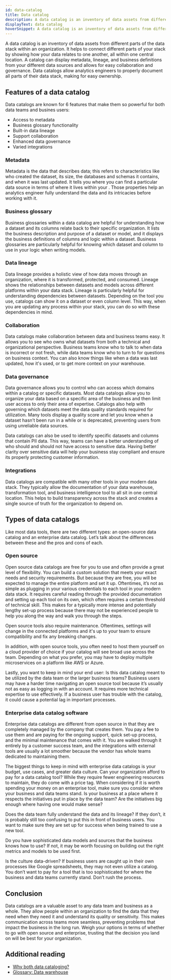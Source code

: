 ```yaml
---
id: data-catalog
title: Data catalog
description: A data catalog is an inventory of data assets from different parts of the data stack within an organization. This catalog can display metadata, lineage, and business definitions from your different data sources.
displayText: data catalog
hoverSnippet: A data catalog is an inventory of data assets from different parts of the data stack within an organization. This catalog can display metadata, lineage, and business definitions from your different data sources.
---
```


<head>
    <title>Data catalog: a centralized place for data about your data</title>
</head>

A data catalog is an inventory of data assets from different parts of the data stack within an organization. It helps to connect different parts of your stack by showing how your data relates to one another, all within one central location. A catalog can display metadata, lineage, and business definitions from your different data sources and allows for easy collaboration and governance. Data catalogs allow analytics engineers to properly document all parts of their data stack, making for easy ownership.

## Features of a data catalog

Data catalogs are known for 6 features that make them so powerful for both data teams and busines users: 

- Access to metadata 
- Business glossary functionality
- Built-in data lineage 
- Support collaboration 
- Enhanced data governance
- Varied integrations

### Metadata

Metadata is the data that describes data; this refers to characteristics like who created the dataset, its size, the databases and schemas it contains, and when it was last updated. It tells you where you can find a particular data source in terms of where it lives within your <Term id="data-warehouse" />. Those properties help an analytics engineer fully understand the data and its intricacies before working with it. 

### Business glossary

Business glossaries within a data catalog are helpful for understanding how a dataset and its columns relate back to their specific organization. It lists the business description and purpose of a dataset or model, and it displays the business definitions of columns and logic within a dataset. Business glossaries are particularly helpful for knowing which dataset and column to use in your logic when writing models.

### Data lineage

<Term id="data-lineage">Data lineage</Term> provides a holistic view of how data moves through an organization, where it is transformed, protected, and consumed. Lineage shows the relationships between datasets and models across different platforms within your data stack. Lineage is particularly helpful for understanding dependencies between datasets. Depending on the tool you use, catalogs can show it on a dataset or even column level. This way, when you are updating any process within your stack, you can do so with these dependencies in mind.

### Collaboration

Data catalogs make collaboration between data and business teams easy. It allows you to see who owns what datasets from both a technical and organizational perspective. Business teams know who to talk to when data is incorrect or not fresh, while data teams know who to turn to for questions on business context. You can also know things like when a data was last updated, how it's used, or to get more context on your warehouse.

### Data governance

Data governance allows you to control who can access which domains within a catalog or specific datasets. Most data catalogs allow you to organize your data based on a specific area of the business and then limit user access to only their area of expertise. Catalogs also help with governing which datasets meet the data quality standards required for utilization. Many tools display a quality score and let you know when a dataset hasn’t been run in a while or is deprecated, preventing users from using unreliable data sources. 

Data catalogs can also be used to identify specific datasets and columns that contain PII data. This way, teams can have a better understanding of who should and should not have access to sensitive data. Having better clarity over sensitive data will help your business stay compliant and ensure its properly protecting customer information.

### Integrations

Data catalogs are compatible with many other tools in your modern data stack. They typically allow the documentation of your data warehouse, transformation tool, and business intelligence tool to all sit in one central location. This helps to build transparency across the stack and creates a single source of truth for the organization to depend on.

## Types of data catalogs

Like most data tools, there are two different types: an open-source data catalog and an enterprise data catalog. Let’s talk about the differences between these and the pros and cons of each. 

### Open source

Open source data catalogs are free for you to use and often provide a great level of flexibility. You can build a custom solution that meets your exact needs and security requirements. But because they are free, you will be expected to manage the entire platform and set it up. Oftentimes, it’s not as simple as plugging in your various credentials to each tool in your modern data stack. It requires careful reading through the provided documentation and setting up each tool on its own, which often requires a certain threshold of technical skill. This makes for a typically more intense and potentially lengthy set-up process because there may not be experienced people to help you along the way and walk you through the steps.

Open source tools also require maintenance. Oftentimes, settings will change in the connected platforms and it's up to your team to ensure compatibility and fix any breaking changes.

In addition, with open source tools, you often need to host them yourself on a cloud provider of choice if your catalog will see broad use across the team. Depending on what you prefer, you may have to deploy multiple microservices on a platform like AWS or Azure. 

Lastly, you want to keep in mind your end user: Is this data catalog meant to be utilized by the data team or the larger business teams? Business users may have a harder time navigating an open source tool because it’s usually not as easy as logging in with an account. It requires more technical expertise to use effectively. If a business user has trouble with the catalog, it could cause a potential lag in important processes. 

### Enterprise data catalog software

Enterprise data catalogs are different from open source in that they are completely managed by the company that creates them. You pay a fee to use them and are paying for the ongoing support, quick set-up process, and the minimal maintenance that comes with it. You are walked through it entirely by a customer success team, and the integrations with external tools are usually a lot smoother because the vendor has whole teams dedicated to maintaining them. 

The biggest things to keep in mind with enterprise data catalogs is your budget, use cases, and greater data culture. Can your organization afford to pay for a data catalog tool? While they require fewer engineering resources to maintain, they do come with a price tag. When considering if it is worth spending your money on an enterprise tool, make sure you consider where your business and data teams stand. Is your business at a place where it respects the initiatives put in place by the data team? Are the initiatives big enough where having one would make sense?

Does the data team fully understand the data and its lineage? If they don’t, it is probably still too confusing to put this in front of business users. You want to make sure they are set up for success when being trained to use a new tool.

Do you have sophisticated data models and sources that the business knows how to use? If not, it may be worth focusing on building out the right metrics and models to be used first.

Is the culture data-driven? If business users are caught up in their own processes like Google spreadsheets, they may not even utilize a catalog. You don’t want to pay for a tool that is too sophisticated for where the business and data teams currently stand. Don’t rush the process. 

## Conclusion

Data catalogs are a valuable asset to any data team and business as a whole. They allow people within an organization to find the data that they need when they need it and understand its quality or sensitivity. This makes communication across teams more seamless, preventing problems that impact the business in the long run. Weigh your options in terms of whether to go with open source and enterprise, trusting that the decision you land on will be best for your organization.

## Additional reading

- [Why both data cataloging?](https://www.getdbt.com/analytics-engineering/transformation/data-catalog/)
- [Glossary: Data warehouse](/terms/data-warehouse)